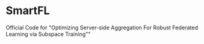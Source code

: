 # SmartFL
Official Code for "Optimizing Server-side Aggregation For Robust Federated Learning via Subspace Training""
